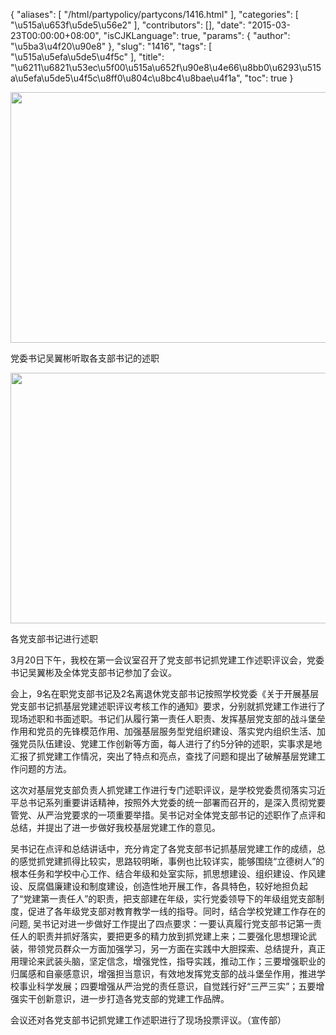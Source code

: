 {
    "aliases": [
        "/html/partypolicy/partycons/1416.html"
    ],
    "categories": [
        "\u515a\u653f\u5de5\u56e2"
    ],
    "contributors": [],
    "date": "2015-03-23T00:00:00+08:00",
    "isCJKLanguage": true,
    "params": {
        "author": "\u5ba3\u4f20\u90e8"
    },
    "slug": "1416",
    "tags": [
        "\u515a\u5efa\u5de5\u4f5c"
    ],
    "title": "\u6211\u6821\u53ec\u5f00\u515a\u652f\u90e8\u4e66\u8bb0\u6293\u515a\u5efa\u5de5\u4f5c\u8ff0\u804c\u8bc4\u8bae\u4f1a",
    "toc": true
}


<img
    src="https://cdn.tfls.online/mirror/full/ca56db5b9d738efe4c5222def4d14bf0de475106.jpg"
    style="display:block;margin-left:auto;margin-right:auto;"
    decoding="async"
    fetchpriority="auto"
    loading="lazy"
    height="401"
    width="600"
/>




党委书记吴翼彬听取各支部书记的述职





<img
    src="https://cdn.tfls.online/mirror/full/35ada3c0bd2eb856a152d0344d2d4a6c8cf0c3b8.jpg"
    style="display:block;margin-left:auto;margin-right:auto;"
    decoding="async"
    fetchpriority="auto"
    loading="lazy"
    height="401"
    width="600"
/>




各党支部书记进行述职




3月20日下午，我校在第一会议室召开了党支部书记抓党建工作述职评议会，党委书记吴翼彬及全体党支部书记参加了会议。




会上，9名在职党支部书记及2名离退休党支部书记按照学校党委《关于开展基层党支部书记抓基层党建述职评议考核工作的通知》要求，分别就抓党建工作进行了现场述职和书面述职。书记们从履行第一责任人职责、发挥基层党支部的战斗堡垒作用和党员的先锋模范作用、加强基层服务型党组织建设、落实党内组织生活、加强党员队伍建设、党建工作创新等方面，每人进行了约5分钟的述职，实事求是地汇报了抓党建工作情况，突出了特点和亮点，查找了问题和提出了破解基层党建工作问题的方法。




这次对基层党支部负责人抓党建工作进行专门述职评议，是学校党委贯彻落实习近平总书记系列重要讲话精神，按照外大党委的统一部署而召开的，是深入贯彻党要管党、从严治党要求的一项重要举措。吴书记对全体党支部书记的述职作了点评和总结，并提出了进一步做好我校基层党建工作的意见。




吴书记在点评和总结讲话中，充分肯定了各党支部书记抓基层党建工作的成绩，总的感觉抓党建抓得比较实，思路较明晰，事例也比较详实，能够围绕“立德树人”的根本任务和学校中心工作、结合年级和处室实际，抓思想建设、组织建设、作风建设、反腐倡廉建设和制度建设，创造性地开展工作，各具特色，较好地担负起了“党建第一责任人”的职责，把支部建在年级，实行党委领导下的年级组党支部制度，促进了各年级党支部对教育教学一线的指导。同时，结合学校党建工作存在的问题, 吴书记对进一步做好工作提出了四点要求：一要认真履行党支部书记第一责任人的职责并抓好落实，要把更多的精力放到抓党建上来；二要强化思想理论武装，带领党员群众一方面加强学习，另一方面在实践中大胆探索、总结提升，真正用理论来武装头脑，坚定信念，增强党性，指导实践，推动工作；三要增强职业的归属感和自豪感意识，增强担当意识，有效地发挥党支部的战斗堡垒作用，推进学校事业科学发展；四要增强从严治党的责任意识，自觉践行好“三严三实”；五要增强实干创新意识，进一步打造各党支部的党建工作品牌。




会议还对各党支部书记抓党建工作述职进行了现场投票评议。（宣传部）




  



